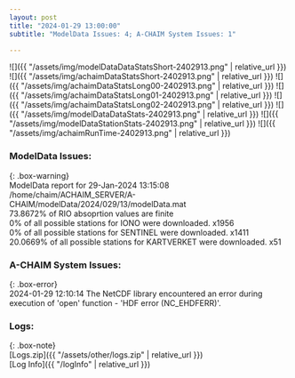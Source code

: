 ```yaml
---
layout: post
title: "2024-01-29 13:00:00"
subtitle: "ModelData Issues: 4; A-CHAIM System Issues: 1"

---
```


![]({{ "/assets/img/modelDataDataStatsShort-2402913.png" | relative_url }})
![]({{ "/assets/img/achaimDataStatsShort-2402913.png" | relative_url }})
![]({{ "/assets/img/achaimDataStatsLong00-2402913.png" | relative_url }})
![]({{ "/assets/img/achaimDataStatsLong01-2402913.png" | relative_url }})
![]({{ "/assets/img/achaimDataStatsLong02-2402913.png" | relative_url }})
![]({{ "/assets/img/modelDataDataStats-2402913.png" | relative_url }})
![]({{ "/assets/img/modelDataStationStats-2402913.png" | relative_url }})
![]({{ "/assets/img/achaimRunTime-2402913.png" | relative_url }})


### ModelData Issues:  
  
{: .box-warning}  
 ModelData report for 29-Jan-2024 13:15:08   
 /home/chaim/ACHAIM_SERVER/A-CHAIM/modelData/2024/029/13/modelData.mat   
 73.8672% of RIO absoprtion values are finite   
 0% of all possible stations for IONO were downloaded. x1956   
 0% of all possible stations for SENTINEL were downloaded. x1411   
 20.0669% of all possible stations for KARTVERKET were downloaded. x51   
  
### A-CHAIM System Issues:  
  
{: .box-error}  
2024-01-29 12:10:14 The NetCDF library encountered an error during execution of 'open' function - 'HDF error (NC_EHDFERR)'.  

### Logs:  
  
{: .box-note}  
[Logs.zip]({{ "/assets/other/logs.zip" | relative_url }})  
[Log Info]({{ "/logInfo" | relative_url }})  
